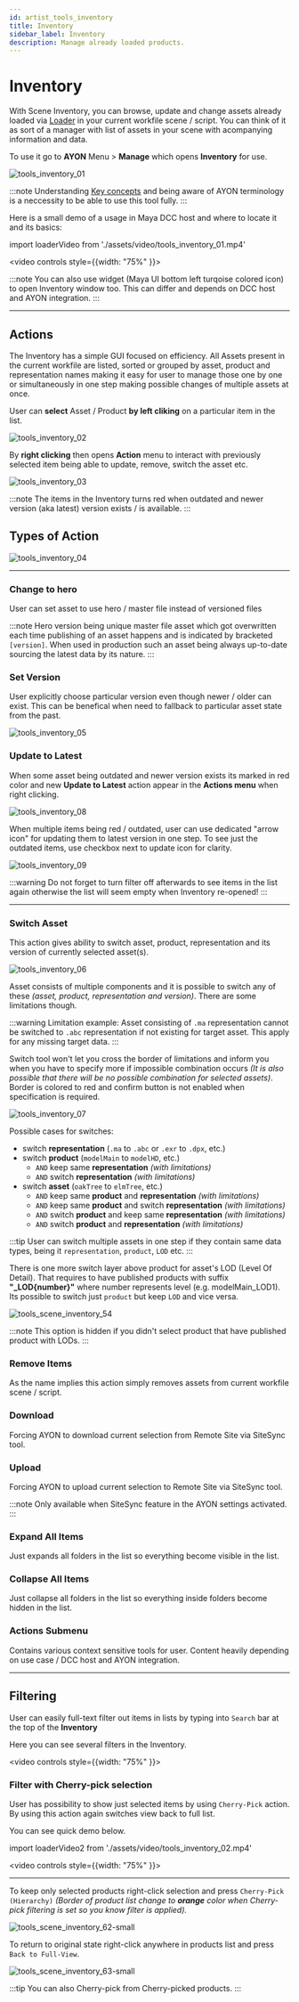 ```yaml
---
id: artist_tools_inventory
title: Inventory
sidebar_label: Inventory
description: Manage already loaded products.
---
```


# Inventory

With Scene Inventory, you can browse, update and change assets already loaded via [Loader](artist_tools_loader) in your current workfile scene / script.
You can think of it as sort of a manager with list of assets in your scene with acompanying information and data.

To use it go to **AYON** Menu > **Manage**  which opens **Inventory** for use.

![tools_inventory_01](assets/tools/tools_inventory_01.png)

:::note
Understanding [Key concepts](artist_concepts) and being aware of AYON terminology is a neccessity to be able to use this tool fully.
:::

Here is a small demo of a usage in Maya DCC host and where to locate it and its basics:

import loaderVideo from './assets/video/tools_inventory_01.mp4'

<video controls style={{width: "75%" }}>
  <source src={loaderVideo}/>
</video>

:::note
You can also use widget (Maya UI bottom left turqoise colored icon) to open Inventory window too. This can differ and depends on DCC host and AYON integration.
:::

___

## Actions

The Inventory has a simple GUI focused on efficiency. All Assets present in the current workfile are listed, sorted or grouped by asset, product and representation names making it easy for user to manage those one by one or simultaneously in one step making possible changes of multiple assets at once.

User can **select** Asset / Product **by left cliking** on a particular item in the list.

![tools_inventory_02](assets/tools/tools_inventory_02.png)

By **right clicking** then opens **Action** menu to interact with previously selected item being able to update, remove, switch the asset etc.

![tools_inventory_03](assets/tools/tools_inventory_03.png)


<!-- To interact with any container, you need to right click it and you'll see a drop down with possible actions. The key actions for production are already implemented, but more will be added over time. -->

:::note
The items in the Inventory turns red when outdated and newer version (aka latest) version exists / is available.
:::

## Types of Action

![tools_inventory_04](assets/tools/tools_inventory_04.png)

___

### Change to hero

User can set asset to use hero / master file instead of versioned files

:::note
Hero version being unique master file asset which got overwritten each time publishing of an asset happens and is indicated by bracketed ``[version]``. When used in production such an asset being always up-to-date sourcing the latest data by its nature.
:::

### Set Version

User explicitly choose particular version even though newer / older can exist. This can be benefical when need to fallback to particular asset state from the past.

![tools_inventory_05](assets/tools/tools_inventory_05.png)

### Update to Latest

When some asset being outdated and newer version exists its marked in red color and new **Update to Latest** action appear in the **Actions menu** when right clicking.

![tools_inventory_08](assets/tools/tools_inventory_08.png)

When multiple items being red / outdated, user can use dedicated "arrow icon" for updating them to latest version in one step. To see just the outdated items, use checkbox next to update icon for clarity. 

![tools_inventory_09](assets/tools/tools_inventory_09.png)

:::warning
Do not forget to turn filter off afterwards to see items in the list again otherwise the list will seem empty when Inventory re-opened!
:::
___

### Switch Asset
This action gives ability to switch asset, product, representation and its version of currently selected asset(s).


![tools_inventory_06](assets/tools/tools_inventory_06.png)


Asset consists of multiple components and it is possible to switch any of these *(asset, product, representation and version)*. There are some limitations though.

:::warning
Limitation example: Asset consisting of `.ma` representation cannot be switched to `.abc` representation if not existing for target asset. This apply for any missing target data. 
:::

Switch tool won't let you cross the border of limitations and inform you when you have to specify more if impossible combination occurs *(It is also possible that there will be no possible combination for selected assets)*. Border is colored to red and confirm button is not enabled when specification is required.

![tools_inventory_07](assets/tools/tools_inventory_07.png)

Possible cases for switches:
- switch **representation** (`.ma` to `.abc` or `.exr` to `.dpx`, etc.)
- switch **product** (`modelMain` to `modelHD`, etc.)
    - `AND` keep same **representation** *(with limitations)*
    - `AND` switch **representation** *(with limitations)*
- switch **asset** (`oakTree` to `elmTree`, etc.)
    - `AND` keep same **product** and **representation** *(with limitations)*
    - `AND` keep same **product** and switch **representation** *(with limitations)*
    - `AND` switch **product** and keep same **representation** *(with limitations)*
    - `AND` switch **product** and **representation** *(with limitations)*


:::tip
User can switch multiple assets in one step if they contain same data types, being it `representation`, `product`, `LOD` etc.
:::

There is one more switch layer above product for asset's LOD (Level Of Detail). That requires to have published products with suffix **"_LOD{number}"** where number represents level (e.g. modelMain_LOD1). Its possible to switch just `product` but keep `LOD` and vice versa.
 

![tools_scene_inventory_54](assets/tools/tools_scene_inventory_54.png) <!-- picture needs to be changed -->


:::note
This option is hidden if you didn't select product that have published product with LODs.
:::

### Remove Items

As the name implies this action simply removes assets from current workfile scene / script.


### Download

Forcing AYON to download current selection from Remote Site via SiteSync tool.

### Upload

Forcing AYON to upload current selection to Remote Site via SiteSync tool.

:::note
Only available when SiteSync feature in the AYON settings activated.
:::

### Expand All Items

Just expands all folders in the list so everything become visible in the list.

### Collapse All Items

Just collapse all folders in the list so everything inside folders become hidden in the list.

### Actions Submenu

Contains various context sensitive tools for user. Content heavily depending on use case / DCC host and AYON integration.
  
___

## Filtering

User can easily full-text filter out items in lists by typing into `Search` bar at the top of the **Inventory** 


Here you can see several filters in the Inventory.

<video controls style={{width: "75%" }}>
  <source src={loaderVideo}/>
</video>

<!--
<div class="row markdown">
<div class="col col--6 markdown">

![tools_scene_inventory_60](assets/tools/tools_scene_inventory_60-small.png)

</div>
<div class="col col--6 markdown">

![tools_scene_inventory_61](assets/tools/tools_scene_inventory_61-small.png)

</div>
</div>
-->

### Filter with Cherry-pick selection

User has possibility to show just selected items by using ``Cherry-Pick`` action. By using this action again switches view back to full list.

You can see quick demo below.

import loaderVideo2 from './assets/video/tools_inventory_02.mp4'

<video controls style={{width: "75%" }}>
  <source src={loaderVideo2}/>
</video>

___

<div class="row markdown">
<div class="col col--6 markdown">

To keep only selected products right-click selection and press `Cherry-Pick (Hierarchy)` *(Border of product list change to **orange** color when Cherry-pick filtering is set so you know filter is applied).*

</div>
<div class="col col--6 markdown">

![tools_scene_inventory_62-small](assets/tools/tools_scene_inventory_62-small.png)

</div>
</div>

<div class="row markdown">
<div class="col col--6 markdown">

To return to original state right-click anywhere in products list and press `Back to Full-View`.

</div>
<div class="col col--6 markdown">

![tools_scene_inventory_63-small](assets/tools/tools_scene_inventory_63-small.png)

</div>
</div>


:::tip
You can also Cherry-pick from Cherry-picked products.
:::
